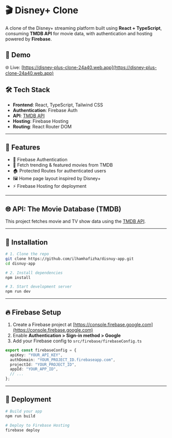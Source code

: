 


# 🎬 Disney+ Clone

A clone of the Disney+ streaming platform built using **React + TypeScript**, consuming **TMDB API** for movie data, with authentication and hosting powered by **Firebase**.

## 🚀 Demo

🌐 Live: [https://disney-plus-clone-24a40.web.app](https://disney-plus-clone-24a40.web.app)

## 🛠️ Tech Stack

- **Frontend**: React, TypeScript, Tailwind CSS
- **Authentication**: Firebase Auth 
- **API**: [TMDB API](https://www.themoviedb.org/)
- **Hosting**: Firebase Hosting
- **Routing**: React Router DOM
---

## 🔑 Features

- 🔐 Firebase Authentication
- 🎥 Fetch trending & featured movies from TMDB
- 🏠 Protected Routes for authenticated users
- 🖼️ Home page layout inspired by Disney+
- ⚡ Firebase Hosting for deployment
---

## 🌐 API: The Movie Database (TMDB)

This project fetches movie and TV show data using the [TMDB API](https://www.themoviedb.org/documentation/api).

---

## 🚧 Installation

```bash
# 1. Clone the repo
git clone https://github.com/ilhamhafizha/disnuy-app.git
cd disnuy-app

# 2. Install dependencies
npm install

# 3. Start development server
npm run dev
```

---

## 🔥 Firebase Setup

1. Create a Firebase project at [https://console.firebase.google.com](https://console.firebase.google.com)
2. Enable **Authentication > Sign-in method > Google**
3. Add your Firebase config to `src/firebase/firebaseConfig.ts`

```ts
export const firebaseConfig = {
  apiKey: "YOUR_API_KEY",
  authDomain: "YOUR_PROJECT_ID.firebaseapp.com",
  projectId: "YOUR_PROJECT_ID",
  appId: "YOUR_APP_ID",
  // ...
};
```

---

## 🚀 Deployment

```bash
# Build your app
npm run build

# Deploy to Firebase Hosting
firebase deploy
```


